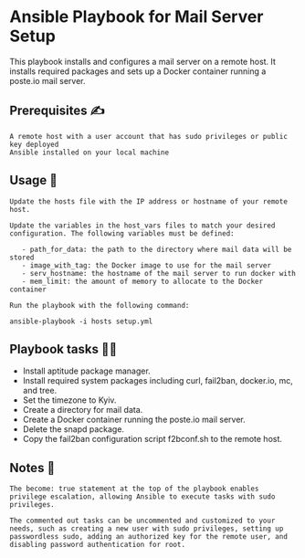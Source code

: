 # Ansible Playbook for Mail Server Setup

This playbook installs and configures a mail server on a remote host. It installs required packages and sets up a Docker container running a poste.io mail server.
## Prerequisites :writing_hand:

    A remote host with a user account that has sudo privileges or public key deployed
    Ansible installed on your local machine

## Usage :mechanical_arm:

    Update the hosts file with the IP address or hostname of your remote host.

    Update the variables in the host_vars files to match your desired configuration. The following variables must be defined:
 
       - path_for_data: the path to the directory where mail data will be stored
       - image_with_tag: the Docker image to use for the mail server
       - serv_hostname: the hostname of the mail server to run docker with
       - mem_limit: the amount of memory to allocate to the Docker container

    Run the playbook with the following command:
```
ansible-playbook -i hosts setup.yml
```
## Playbook tasks :man_mechanic:

   - Install aptitude package manager.
   - Install required system packages including curl, fail2ban, docker.io, mc, and tree.
   - Set the timezone to Kyiv.
   - Create a directory for mail data.
   - Create a Docker container running the poste.io mail server.
   - Delete the snapd package.
   - Copy the fail2ban configuration script f2bconf.sh to the remote host.

## Notes :notebook:

    The become: true statement at the top of the playbook enables privilege escalation, allowing Ansible to execute tasks with sudo privileges.

    The commented out tasks can be uncommented and customized to your needs, such as creating a new user with sudo privileges, setting up passwordless sudo, adding an authorized key for the remote user, and disabling password authentication for root.


